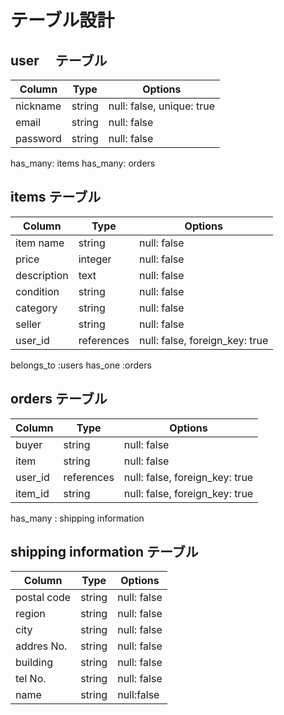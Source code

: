 # テーブル設計

## user 　テーブル

| Column             | Type   | Options                    |
| ------------------ | ------ | -------------------------- |
| nickname           | string | null: false, unique: true  |
| email              | string | null: false                |
| password           | string | null: false                |

has_many: items
has_many: orders

## items テーブル

| Column             | Type        | Options                        |
| ------------------ | ----------- | ------------------------------ |
| item name          | string      | null: false                    |
| price              | integer     | null: false                    |
| description        | text        | null: false                    |
| condition          | string      | null: false                    |
| category           | string      | null: false                    |
| seller             | string      | null: false                    |
| user_id            | references  | null: false, foreign_key: true |

belongs_to :users
has_one :orders 


## orders テーブル

| Column             | Type       | Options                            |
| ------------------ | ---------- | ---------------------------------- |
| buyer              | string     | null: false                        |
| item               | string     | null: false                        |
| user_id            | references | null: false, foreign_key: true     |
| item_id            | string     | null: false, foreign_key: true     |

has_many : shipping information


## shipping information テーブル

| Column             | Type   | Options     |
| ------------------ | ------ | ----------- |
| postal code        | string | null: false |
| region             | string | null: false |
| city               | string | null: false |
| addres No.         | string | null: false |
| building           | string | null: false |
| tel No.            | string | null: false |
| name               | string | null:false  |